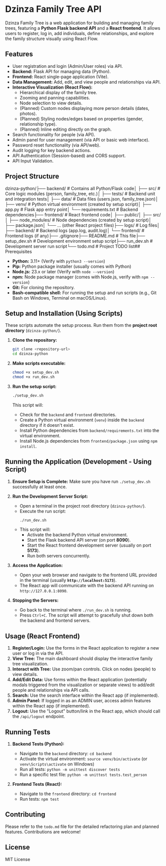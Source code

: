 # Dzinza Family Tree API

Dzinza Family Tree is a web application for building and managing family trees, featuring a **Python Flask backend API** and a **React frontend**. It allows users to register, log in, add individuals, define relationships, and explore the family structure visually using React Flow.

## Features

* User registration and login (Admin/User roles) via API.
* **Backend:** Flask API for managing data (Python).
* **Frontend:** React single-page application (Vite).
* **Data Management:** Add, edit, and view people and relationships via API.
* **Interactive Visualization (React Flow):**
    * Hierarchical display of the family tree.
    * Zooming and panning capabilities.
    * Node selection to view details.
    * (Planned) Custom nodes displaying more person details (dates, photos).
    * (Planned) Styling nodes/edges based on properties (gender, relationship type).
    * (Planned) Inline editing directly on the graph.
* Search functionality for people (via API).
* Admin panel for user management (via API or basic web interface).
* Password reset functionality (via API/web).
* Audit logging for key backend actions.
* API Authentication (Session-based) and CORS support.
* API Input Validation.

## Project Structure
dzinza-python/├── backend/              # Contains all Python/Flask code│   ├── src/              # Core logic modules (person, family_tree, etc.)│   ├── tests/            # Backend unit and integration tests│   ├── data/             # Data files (users.json, family_tree.json)│   ├── venv/             # Python virtual environment (created by setup script)│   ├── app.py            # Flask app entry point│   └── requirements.txt  # Backend dependencies├── frontend/             # React frontend code│   ├── public/│   ├── src/│   ├── node_modules/     # Node dependencies (created by setup script)│   ├── package.json│   └── ... (other React project files)├── logs/                 # Log files│   ├── backend/          # Backend logs (app.log, audit.log)│   └── frontend/         # Frontend logs (if any)├── .gitignore├── README.md             # This file├── setup_dev.sh          # Development environment setup script├── run_dev.sh            # Development server run script└── todo.md               # Project TODO list## Prerequisites

* **Python:** 3.11+ (Verify with `python3 --version`)
* **Pip:** Python package installer (usually comes with Python)
* **Node.js:** 23.x or later (Verify with `node --version`)
* **npm:** Node package manager (comes with Node.js, verify with `npm --version`)
* **Git:** For cloning the repository.
* **Bash-compatible shell:** For running the setup and run scripts (e.g., Git Bash on Windows, Terminal on macOS/Linux).

## Setup and Installation (Using Scripts)

These scripts automate the setup process. Run them from the **project root directory** (`dzinza-python/`).

1.  **Clone the repository:**
    ```bash
    git clone <repository-url>
    cd dzinza-python
    ```

2.  **Make scripts executable:**
    ```bash
    chmod +x setup_dev.sh
    chmod +x run_dev.sh
    ```

3.  **Run the setup script:**
    ```bash
    ./setup_dev.sh
    ```
    This script will:
    * Check for the `backend` and `frontend` directories.
    * Create a Python virtual environment (`venv`) inside the `backend` directory if it doesn't exist.
    * Install Python dependencies from `backend/requirements.txt` into the virtual environment.
    * Install Node.js dependencies from `frontend/package.json` using `npm install`.

## Running the Application (Development - Using Script)

1.  **Ensure Setup is Complete:** Make sure you have run `./setup_dev.sh` successfully at least once.

2.  **Run the Development Server Script:**
    * Open a terminal in the project root directory (`dzinza-python/`).
    * Execute the run script:
        ```bash
        ./run_dev.sh
        ```
    * This script will:
        * Activate the backend Python virtual environment.
        * Start the Flask backend API server (on port **8090**).
        * Start the React frontend development server (usually on port **5173**).
        * Run both servers concurrently.

3.  **Access the Application:**
    * Open your web browser and navigate to the frontend URL provided in the terminal (usually **`http://localhost:5173`**).
    * The React app will communicate with the backend API running on `http://127.0.0.1:8090`.

4.  **Stopping the Servers:**
    * Go back to the terminal where `./run_dev.sh` is running.
    * Press `Ctrl+C`. The script will attempt to gracefully shut down both the backend and frontend servers.

## Usage (React Frontend)

1.  **Register/Login:** Use the forms in the React application to register a new user or log in via the API.
2.  **View Tree:** The main dashboard should display the interactive family tree visualization.
3.  **Interact with Tree:** Use zoom/pan controls. Click on nodes (people) to view details.
4.  **Add/Edit Data:** Use forms within the React application (potentially modals triggered from the visualization or separate views) to add/edit people and relationships via API calls.
5.  **Search:** Use the search interface within the React app (if implemented).
6.  **Admin Panel:** If logged in as an ADMIN user, access admin features within the React app (if implemented).
7.  **Logout:** Use the "Logout" button/link in the React app, which should call the `/api/logout` endpoint.

## Running Tests

1.  **Backend Tests (Python):**
    * Navigate to the `backend` directory: `cd backend`
    * Activate the virtual environment: `source venv/bin/activate` (or `venv\Scripts\activate` on Windows)
    * Run all tests: `python -m unittest discover tests`
    * Run a specific test file: `python -m unittest tests.test_person`

2.  **Frontend Tests (React):**
    * Navigate to the `frontend` directory: `cd frontend`
    * Run tests: `npm test`

## Contributing

Please refer to the `todo.md` file for the detailed refactoring plan and planned features. Contributions are welcome!

## License

MIT License

